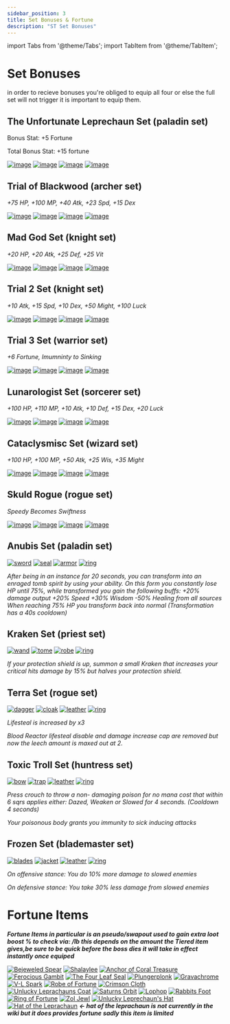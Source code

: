 ```yaml
---
sidebar_position: 3
title: Set Bonuses & Fortune
description: "ST Set Bonuses"
---
```


import Tabs from '@theme/Tabs';
import TabItem from '@theme/TabItem';

<Tabs>
  <TabItem value="Normal" label="Normal" default>

# Set Bonuses
in order to recieve bonuses you're obliged to equip all four or else the full set will not trigger it is important to equip them.

## The Unfortunate Leprechaun Set (paladin set)

Bonus Stat: +5 Fortune 

Total Bonus Stat: +15 fortune

[![image](https://media.discordapp.net/attachments/1118235017550778448/1153144641470873630/Shalaylee.png?width=130&height=130)](https://wiki.valorserver.com/docs/items/weapons/swords/ut/shalaylee)
[![image](https://media.discordapp.net/attachments/1118235017550778448/1153144813168898048/The_Four-Leaf_Seal.png?width=130&height=130)](https://wiki.valorserver.com/docs/items/abilities/seals/ut/the_four_leaf_seal)
[![image](https://media.discordapp.net/attachments/1118235017550778448/1153144514878378095/Unlucky_Leprechauns_Coat.png?width=130&height=130)](https://wiki.valorserver.com/docs/items/armors/heavys/ut/unlucky_armor)
[![image](https://media.discordapp.net/attachments/1118235017550778448/1153144297961562162/Unlucky_Leprechauns_Hat.png?width=130&height=130)](https://wiki.valorserver.com/docs/items/rings/ut/unlucky_hat)

## Trial of Blackwood (archer set)

*+75 HP, +100 MP, +40 Atk, +23 Spd, +15 Dex*
    
[![image](https://user-images.githubusercontent.com/114798136/208787256-fddd2995-7f76-4079-b192-d0c3fd6a6c62.png)](https://wiki.valorserver.com/docs/items/weapons/bows/legendary/blackwood_piercer)
[![image](https://user-images.githubusercontent.com/114798136/208787304-666f0169-f888-4677-8b46-02b4efd331ab.png)](https://wiki.valorserver.com/docs/items/abilities/quivers/legendary/darkroot_quiver)
[![image](https://user-images.githubusercontent.com/114798136/208787328-3466f132-54e9-4f71-8de0-f2814ce3e0ae.png)](https://wiki.valorserver.com/docs/items/armors/lights/legendary/blackwood_carapace)
[![image](https://user-images.githubusercontent.com/114798136/208787349-afcb1600-9ad3-4ca3-b9ee-23e5adae06bf.png)](https://wiki.valorserver.com/docs/items/rings/legendary/necklace_of_therani)

## Mad God Set (knight set)

*+20 HP, +20 Atk, +25 Def, +25 Vit*

[![image](https://user-images.githubusercontent.com/114798136/208787759-1ef67f0f-6f8f-4396-93dc-d72aae7cc681.png)](https://wiki.valorserver.com/docs/items/weapons/swords/fabled/blade_of_the_mad_god)
[![image](https://user-images.githubusercontent.com/114798136/208787782-789047f3-aecb-4d4a-b9d6-e0621d90e169.png)](https://wiki.valorserver.com/docs/items/abilities/shield/fabled/protector_of_the_mad_god)
[![image](https://user-images.githubusercontent.com/114798136/208787811-8a3ec939-a3d9-44a5-ac2e-654ca86b17d6.png)](https://wiki.valorserver.com/docs/items/armors/heavys/fabled/breastplate_of_the_mad_god)
[![image](https://user-images.githubusercontent.com/114798136/208787856-138c1100-53a1-446c-abc8-fbaef01cad66.png)](https://wiki.valorserver.com/docs/items/rings/fabled/cape_of_the_mad_god)

## Trial 2 Set (knight set)

*+10 Atk, +15 Spd, +10 Dex, +50 Might, +100 Luck*

[![image](https://user-images.githubusercontent.com/114798136/208788256-0a62a7e7-83db-4393-877d-c15cddcdc0d9.png)](https://wiki.valorserver.com/docs/items/weapons/swords/legendary/skirmisher)
[![image](https://user-images.githubusercontent.com/114798136/208788278-81549665-74ff-4911-9080-7ff7d30fef1c.png)](https://wiki.valorserver.com/docs/items/abilities/shield/legendary/reign_maker)
[![image](https://user-images.githubusercontent.com/114798136/208788292-4b453753-7f54-4d21-8e76-8ffa9f0ddef8.png)](https://wiki.valorserver.com/docs/items/armors/heavys/legendary/plate_of_righteous_fury)
[![image](https://user-images.githubusercontent.com/114798136/208788314-7e8a7cca-5257-4ac5-839c-fdfb8b9b0b65.png)](https://wiki.valorserver.com/docs/items/rings/legendary/warped_judgement_necklace)

## Trial 3 Set (warrior set)

*+6 Fortune, Imumninty to Sinking*

[![image](https://user-images.githubusercontent.com/114798136/208788951-03d6f340-27b1-4f2a-bc50-d76f3df44baf.png)](https://wiki.valorserver.com/docs/items/weapons/swords/legendary/bejeweled_spear)
[![image](https://user-images.githubusercontent.com/114798136/208788911-1de986d6-c6f7-464b-aeb3-5d9e56973d6f.png)](https://wiki.valorserver.com/docs/items/abilities/helms/legendary/plungerplonk)
[![image](https://user-images.githubusercontent.com/114798136/208788986-8dd3d12f-b8bf-45fa-aa3f-e7b485546c4d.png)](https://wiki.valorserver.com/docs/items/armors/heavys/legendary/shiny_divers_breastplate)
[![image](https://user-images.githubusercontent.com/114798136/208789071-85071291-4541-4fe7-a27a-797c72238db7.png)](https://wiki.valorserver.com/docs/items/rings/legendary/divers_sunken_boot)

## Lunarologist Set (sorcerer set)

*+100 HP, +110 MP, +10 Atk, +10 Def, +15 Dex, +20 Luck*

[![image](https://user-images.githubusercontent.com/114798136/208789606-974515ec-e23d-40ef-92c7-eee00f320125.png)](https://wiki.valorserver.com/docs/items/weapons/wands/legendary/stargazer)
[![image](https://user-images.githubusercontent.com/114798136/208789620-89e0ee2a-e675-4ad5-af99-c868adc18ccf.png)](https://wiki.valorserver.com/docs/items/abilities/scepters/legendary/lunar_ark)
[![image](https://user-images.githubusercontent.com/114798136/208789696-d9510018-aa1f-4e5c-ac15-5b13b34d52ac.png)](https://wiki.valorserver.com/docs/items/armors/robes/legendary/lunar_shawl)
[![image](https://user-images.githubusercontent.com/114798136/208789719-ae4b16f7-125c-4ede-b823-26e5913bbd65.png)](https://wiki.valorserver.com/docs/items/rings/legendary/selenic_clasp)

## Cataclysmisc Set (wizard set)

*+100 HP, +100 MP, +50 Atk, +25 Wis, +35 Might*

[![image](https://user-images.githubusercontent.com/114798136/208790153-0a707080-ad44-4cb1-b7aa-d1ecb5e7ea66.png)](https://wiki.valorserver.com/docs/items/weapons/staves/legendary/the_2_k)
[![image](https://user-images.githubusercontent.com/114798136/208790169-bc590efc-6c13-4b9c-85c7-1f59c8f2689c.png)](https://wiki.valorserver.com/docs/items/abilities/spells/legendary/calling_of_the_storm)
[![image](https://user-images.githubusercontent.com/114798136/208790179-f7043926-3c12-4ce9-8043-0eeee7690bbb.png)](https://wiki.valorserver.com/docs/items/armors/robes/legendary/elemental_drape)
[![image](https://user-images.githubusercontent.com/114798136/208790195-221d9841-c072-4c3c-911d-b28983da2bff.png)](https://wiki.valorserver.com/docs/items/rings/legendary/stormcallers_horns)

## Skuld Rogue (rogue set)

*Speedy Becomes Swiftness*

[![image](https://user-images.githubusercontent.com/114798136/208790315-76bf1cce-14b9-4c55-9a62-2445811c3bfa.png)](https://wiki.valorserver.com/docs/items/weapons/daggers/ut/etherite_dagger)
[![image](https://user-images.githubusercontent.com/114798136/208790330-0e3c3ab5-83b3-41ad-8151-c259fdd9800d.png)](https://wiki.valorserver.com/docs/items/abilities/cloaks/ut/ghastly_drape)
[![image](https://user-images.githubusercontent.com/114798136/208790344-6627867d-3c85-48c5-8a01-7a110b04b401.png)](https://wiki.valorserver.com/docs/items/armors/lights/ut/mantle_of_skuld)
[![image](https://user-images.githubusercontent.com/114798136/208790359-177d12c8-a935-483a-8e2b-72c60f10ec81.png)](https://wiki.valorserver.com/docs/items/rings/ut/spectral_ring_of_horrors)

</TabItem>
  <TabItem value="Alert" label="Alert">

## Anubis Set (paladin set)
[![sword](https://media.discordapp.net/attachments/1153114028852396122/1160380481188139028/Pharaohs_Saber.png?ex=65347389&is=6521fe89&hm=6f71eb32156306ae94a16ac27ba1b1e8e2318617eb9552f7bedd1f1edb4048c9&=&width=130&height=130)](https://wiki.valorserver.com/docs/items/weapons/swords/legendary/pharaohs_saber)
[![seal](https://media.discordapp.net/attachments/1153114028852396122/1160380622758494239/Eye_of_Horus.png?ex=653473ab&is=6521feab&hm=e1ddfd617a236e7e3baae2a1fb268c72c07bddb7f71dec5469bed456766ce613&=&width=130&height=130)](https://wiki.valorserver.com/docs/items/abilities/seals/legendary/eye_of_horus)
[![armor](https://media.discordapp.net/attachments/1153114028852396122/1160380747325124679/Armor_of_Anubis.png?ex=653473c8&is=6521fec8&hm=9139dbb2c1833926a602efe728a7a9c5c27b6e50f639310414dded23e99250d9&=&width=130&height=130)](https://wiki.valorserver.com/docs/items/armors/heavys/legendary/armor_of_anubis)
[![ring](https://media.discordapp.net/attachments/1153114028852396122/1160380875758907482/Accursed_Ankh.png?ex=653473e7&is=6521fee7&hm=37f5debfd8082663bd712853b2d49af3c5f755aad2964aca6de27af857d22ba4&=&width=130&height=130)](https://wiki.valorserver.com/docs/items/rings/legendary/anch)

*After being in an instance for 20 seconds, you can transform into an enraged tomb spirit by using your ability.
On this form you constantly lose HP until 75%, while transformed you gain the following buffs:
    +20% damage output
    +20% Speed
    +30% Wisdom
   -50% Healing from all sources
When reaching 75% HP you transform back into normal (Transformation has a 40s cooldown)*

## Kraken Set (priest set)
[![wand](https://media.discordapp.net/attachments/1153114028852396122/1160387520173985874/Seaborn_Trident.png?ex=65347a17&is=65220517&hm=0dd1ad7454bb35d5a14db3bcb4813c5fbbc7ddf33b8eaa45d727a12f7d568834&=&width=130&height=130)](https://wiki.valorserver.com/docs/items/weapons/wands/legendary/seaborn_trident)
[![tome](https://media.discordapp.net/attachments/1153114028852396122/1160387634661699594/Scripture_of_the_Deep_Sea.png?ex=65347a33&is=65220533&hm=7b6d262dcfb36001e6c12acf274ddf2347803554375aab3c88a4e076904e6211&=&width=130&height=130)](https://wiki.valorserver.com/docs/items/abilities/tomes/legendary/scripture_of_the_deep_seas)
[![robe](https://media.discordapp.net/attachments/1153114028852396122/1160387726089138216/Abyssal_Garments.png?ex=65347a48&is=65220548&hm=8c156ddcdbb59555921d46045fec64825be22ef969593a3f7abb81f34c6fbd03&=&width=130&height=130)](https://wiki.valorserver.com/docs/items/armors/robes/legendary/abyssal_garments)
[![ring](https://media.discordapp.net/attachments/1153114028852396122/1160387875129544814/Eye_Of_The_Kraken.png?ex=65347a6c&is=6522056c&hm=e0c51bb61ec459cb3b162f9576b19d9734e379f42bd880f67f0e15f088109856&=&width=130&height=130)](https://wiki.valorserver.com/docs/items/rings/legendary/eye_of_the_kraken)

*If your protection shield is up, summon a small Kraken that increases your critical hits damage by 15% but halves your protection shield.*

## Terra Set (rogue set)
[![dagger](https://media.discordapp.net/attachments/1153114028852396122/1160389617833476156/Overclocked_Blade.png?ex=65347c0b&is=6522070b&hm=62f81cf7c8f789390abddb7180b135cc04fd063ec7f931ccaf1736aaaaf2a21f&=&width=130&height=130)](https://wiki.valorserver.com/docs/items/weapons/daggers/legendary/overclocked_blade)
[![cloak](https://media.discordapp.net/attachments/1153114028852396122/1160389617606996038/Cloak_of_Terradius.png?ex=65347c0b&is=6522070b&hm=b72e19b5c4d5287b097f41e636c39c47193cab46d2aa2a969bd297a02f647d24&=&width=130&height=130)](https://wiki.valorserver.com/docs/items/abilities/cloaks/legendary/cloak_of_terradius)
[![leather](https://media.discordapp.net/attachments/1153114028852396122/1160389617086902335/Sovereign_Reflector.png?ex=65347c0b&is=6522070b&hm=8dd8d7f9c022b2baa0159f8d6b0224571830a71ad15bd3e2b7b73c528ee7f81c&=&width=130&height=130)](https://wiki.valorserver.com/docs/items/armors/lights/legendary/sovergereign_reflector)
[![ring](https://media.discordapp.net/attachments/1153114028852396122/1160389617334353940/Adroit_Core.png?ex=65347c0b&is=6522070b&hm=b7c1a2091410948f0edce5ba7cac67de4b86f968a71303da2d040865462eff0d&=&width=130&height=130)](https://wiki.valorserver.com/docs/items/rings/legendary/adroit_core)

*Lifesteal is increased by x3*

*Blood Reactor lifesteal disable and damage increase cap are removed but now the leech amount is maxed out at 2.*

## Toxic Troll Set (huntress set)

[![bow](https://media.discordapp.net/attachments/1153114028852396122/1160391895722233856/Virulent_Longbow.png?ex=65347e2a&is=6522092a&hm=22945267770afe041f31a8e01a20ed961fbe552862744f365c4d6855ead196bd&=&width=130&height=130)](https://wiki.valorserver.com/docs/items/weapons/bows/legendary/virulent_longbow)
[![trap](https://media.discordapp.net/attachments/1153114028852396122/1160391895218917467/The_Maw_of_Pestilence.png?ex=65347e2a&is=6522092a&hm=eefcbe2d5b13e8af28587c1979cdce7f376fb8778a98add6e5944e83025bd0b0&=&width=130&height=130)](https://wiki.valorserver.com/docs/items/abilities/traps/legendary/the_maw_of_pestilence)
[![leather](https://media.discordapp.net/attachments/1153114028852396122/1160391894971457637/Venom_Cage.png?ex=65347e2a&is=6522092a&hm=a7acba337f205525d4da2b271569391400db8cff412ba006a845d8cba4f63d86&=&width=130&height=130)](https://wiki.valorserver.com/docs/items/armors/lights/legendary/venom_cage)
[![ring](https://media.discordapp.net/attachments/1153114028852396122/1160391895499939850/Contagion_Bracelet.png?ex=65347e2a&is=6522092a&hm=60caaa3d75576f39fea2f68eae6a6ace2a89c77eb51b739958160e998b58feb9&=&width=130&height=130)](https://wiki.valorserver.com/docs/items/rings/legendary/contagion_bracelet)

*Press crouch to throw a non- damaging poison for no mana cost that within 6 sqrs applies either: Dazed, Weaken or Slowed for 4 seconds. (Cooldown 4 seconds)*

*Your poisonous body grants you immunity to sick inducing attacks*

## Frozen Set (blademaster set)
[![blades](https://media.discordapp.net/attachments/1153114028852396122/1160395155766001734/Frozen_Blades.png?ex=65348134&is=65220c34&hm=c42642f9a342fd1b73408cd2aa889373fcf14454e724a6f864b64cbef082f9a9&=&width=130&height=130)](https://wiki.valorserver.com/docs/items/weapons/blades/legendary/frozen_blades)
[![jacket](https://media.discordapp.net/attachments/1153114028852396122/1160395156126707762/Permafrost_Veil.png?ex=65348134&is=65220c34&hm=d335e5a21b93985d653d4f172a0bd3c9fa9f1e63ad2912deb692ed57194d2dd6&=&width=130&height=130)](https://wiki.valorserver.com/docs/items/abilities/jackets/legendary/permafrost_veil)
[![leather](https://media.discordapp.net/attachments/1153114028852396122/1160395155099107419/Hypothermic_Coat.png?ex=65348134&is=65220c34&hm=d417d343213d0f54e54fa5fa794d97163d60716c761c75907ccd31bdbc0cec0b&=&width=130&height=130)](https://wiki.valorserver.com/docs/items/armors/lights/legendary/hypothermic_coat)
[![ring](https://media.discordapp.net/attachments/1153114028852396122/1160395155438837760/Frozen_Locket.png?ex=65348134&is=65220c34&hm=07d68837a3999327350c00c5cea6f2890cb7dcdc2053392cc869e343a63c5c34&=&width=130&height=130)](https://wiki.valorserver.com/docs/items/rings/legendary/frozen_locket)








*On offensive stance: You do 10% more damage to slowed enemies*

*On defensive stance: You take 30% less damage from slowed enemies*

 </TabItem>
  <TabItem value="Fortune Items" label="Fortune Items">

# Fortune Items
<i>***Fortune Items in particular is an pseudo/swapout used to gain extra loot boost % to check via: /lb this depends on the amount the Tiered item gives,be sure to be quick before the boss dies it will take in effect instantly once equiped***</i> 


[![Bejeweled Spear](https://i.imgur.com/kJEOJEl.png)](https://wiki.valorserver.com/docs/items/weapons/swords/legendary/bejeweled_spear)
[![Shalaylee](https://media.discordapp.net/attachments/1118235017550778448/1153144641470873630/Shalaylee.png?width=130&height=130)](https://wiki.valorserver.com/docs/items/weapons/swords/ut/shalaylee)
[![Anchor of Coral Treasure](https://vwiki.valorserver.com/api/item/picture/anchor%20of%20coral%20treasure)](https://wiki.valorserver.com/docs/items/abilities/anchors/legendary/anchor_of_coral_treasure)
[![Ferocious Gambit](https://vwiki.valorserver.com/api/item/picture/ferocious%20gambit)](https://wiki.valorserver.com/docs/items/abilities/traps/legendary/ferocious_gambit)
[![The Four Leaf Seal](https://media.discordapp.net/attachments/1118235017550778448/1153144813168898048/The_Four-Leaf_Seal.png?width=130&height=130)](https://wiki.valorserver.com/docs/items/abilities/seals/ut/the_four_leaf_seal) 
[![Plungerplonk](https://i.imgur.com/Wni4lJB.png)](https://wiki.valorserver.com/docs/items/abilities/helms/legendary/plungerplonk) 
[![Gravachrome](https://vwiki.valorserver.com/api/item/picture/gravachrome)](https://wiki.valorserver.com/docs/items/armors/lights/ar/gravachrome)
[![V-L Spark](https://vwiki.valorserver.com/api/item/picture/v-l%20spark%20armor)](https://wiki.valorserver.com/docs/items/armors/heavys/legendary/vl_spark_armor)
[![Robe of Fortune](https://vwiki.valorserver.com/api/item/picture/robe%20of%20treasure)](https://wiki.valorserver.com/docs/items/armors/robes/legendary/robe_of_treasure)
[![Crimson Cloth](https://cdn.discordapp.com/attachments/635248759126622254/1021168019126374411/unknown.png)](https://wiki.valorserver.com/docs/items/armors/lights/fabled/crimson_cloth)
[![Unlucky Leprachauns Coat](https://media.discordapp.net/attachments/1118235017550778448/1153144514878378095/Unlucky_Leprechauns_Coat.png?width=130&height=130)](https://wiki.valorserver.com/docs/items/armors/heavys/ut/unlucky_armor)
[![Saturns Orbit](https://vwiki.valorserver.com/api/item/picture/saturn's%20orbit)](https://wiki.valorserver.com/docs/items/rings/ar/saturns_orbit)
[![Lophop](https://vwiki.valorserver.com/api/item/picture/petrified%20lophop)](https://wiki.valorserver.com/docs/items/rings/legendary/petrified_lophop)
[![Rabbits Foot](https://media.discordapp.net/attachments/1118235017550778448/1153144040682954853/Rabbits_Foot.png?width=130&height=130)](https://wiki.valorserver.com/docs/items/rings/ut/rabbits_foot)
[![Ring of Fortune](https://vwiki.valorserver.com/api/item/picture/ring%20of%20fortune)](https://wiki.valorserver.com/docs/items/rings/ut/ring_of_fortune)
[![Zol Jewl](https://vwiki.valorserver.com/api/item/picture/zol%20jewel)](https://wiki.valorserver.com/docs/items/rings/fabled/zol_jewel)
[![Unlucky Leprechaun's Hat](https://media.discordapp.net/attachments/1118235017550778448/1153144297961562162/Unlucky_Leprechauns_Hat.png?width=130&height=130)](https://wiki.valorserver.com/docs/items/rings/ut/unlucky_hat)
[![Hat of the Leprachaun](https://media.discordapp.net/attachments/1118235017550778448/1153144198573342790/Hat_of_the_Leprechaun.png?width=130&height=130)](https://wiki.valorserver.com/docs/items/rings/lg/hat_of_the_leprachaun) ***<- hat of the leprachaun is not currently in the wiki but it does provides fortune sadly this item is limited***
  </TabItem>
</Tabs>

